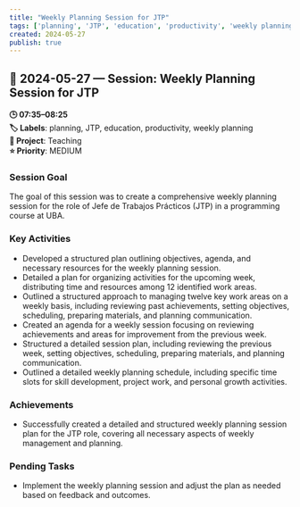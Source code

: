 ```yaml
---
title: "Weekly Planning Session for JTP"
tags: ['planning', 'JTP', 'education', 'productivity', 'weekly planning']
created: 2024-05-27
publish: true
---
```


## 📅 2024-05-27 — Session: Weekly Planning Session for JTP

**🕒 07:35–08:25**  
**🏷️ Labels**: planning, JTP, education, productivity, weekly planning  
**📂 Project**: Teaching  
**⭐ Priority**: MEDIUM  


### Session Goal
The goal of this session was to create a comprehensive weekly planning session for the role of Jefe de Trabajos Prácticos (JTP) in a programming course at UBA.

### Key Activities
- Developed a structured plan outlining objectives, agenda, and necessary resources for the weekly planning session.
- Detailed a plan for organizing activities for the upcoming week, distributing time and resources among 12 identified work areas.
- Outlined a structured approach to managing twelve key work areas on a weekly basis, including reviewing past achievements, setting objectives, scheduling, preparing materials, and planning communication.
- Created an agenda for a weekly session focusing on reviewing achievements and areas for improvement from the previous week.
- Structured a detailed session plan, including reviewing the previous week, setting objectives, scheduling, preparing materials, and planning communication.
- Outlined a detailed weekly planning schedule, including specific time slots for skill development, project work, and personal growth activities.

### Achievements
- Successfully created a detailed and structured weekly planning session plan for the JTP role, covering all necessary aspects of weekly management and planning.

### Pending Tasks
- Implement the weekly planning session and adjust the plan as needed based on feedback and outcomes.
